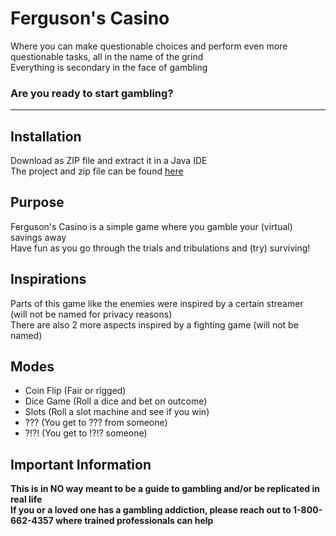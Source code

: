 # Ferguson's Casino

Where you can make questionable choices and perform even more questionable tasks, all in the name of the grind\
Everything is secondary in the face of gambling
### **Are you ready to start gambling?**

---
## Installation

Download as ZIP file and extract it in a Java IDE\
The project and zip file can be found [here](https://github.com/Neapolicy/Project)

## Purpose

Ferguson's Casino is a simple game where you gamble your (virtual) savings away\
Have fun as you go through the trials and tribulations and (try) surviving!

## Inspirations

Parts of this game like the enemies were inspired by a certain streamer\
(will not be named for privacy reasons)\
There are also 2 more aspects inspired by a fighting game (will not be named)

## Modes
 - Coin Flip (Fair or rigged)
 - Dice Game (Roll a dice and bet on outcome)
 - Slots (Roll a slot machine and see if you win)
 - ??? (You get to ??? from someone)
 - ?!?! (You get to !?!? someone)

## Important Information
**This is in NO way meant to be a guide to gambling and/or be replicated in real life**\
**If you or a loved one has a gambling addiction, please reach out to 1-800-662-4357 where trained professionals can help**
